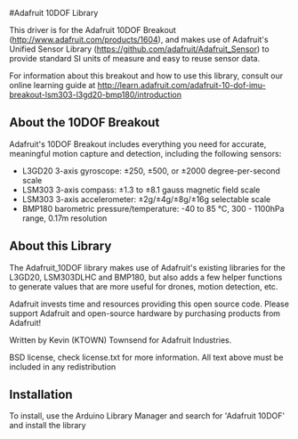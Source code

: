 #Adafruit 10DOF Library

This driver is for the Adafruit 10DOF Breakout (http://www.adafruit.com/products/1604), and makes use of Adafruit's Unified Sensor Library (https://github.com/adafruit/Adafruit_Sensor) to provide standard SI units of measure and easy to reuse sensor data.

For information about this breakout and how to use this library, consult our online learning guide at http://learn.adafruit.com/adafruit-10-dof-imu-breakout-lsm303-l3gd20-bmp180/introduction

## About the 10DOF Breakout ##

Adafruit's 10DOF Breakout includes everything you need for accurate, meaningful motion capture and detection, including the following sensors:

- L3GD20 3-axis gyroscope: ±250, ±500, or ±2000 degree-per-second scale
- LSM303 3-axis compass: ±1.3 to ±8.1 gauss magnetic field scale
- LSM303 3-axis accelerometer: ±2g/±4g/±8g/±16g selectable scale
- BMP180 barometric pressure/temperature: -40 to 85 °C, 300 - 1100hPa range, 0.17m resolution

## About this Library ##

The Adafruit_10DOF library makes use of Adafruit's existing libraries for the L3GD20, LSM303DLHC and BMP180, but also adds a few helper functions to generate values that are more useful for drones, motion detection, etc.

Adafruit invests time and resources providing this open source code.  Please support Adafruit and open-source hardware by purchasing products from Adafruit!

Written by Kevin (KTOWN) Townsend for Adafruit Industries.

BSD license, check license.txt for more information. All text above must be included in any redistribution

## Installation
To install, use the Arduino Library Manager and search for 'Adafruit 10DOF' and install the library

